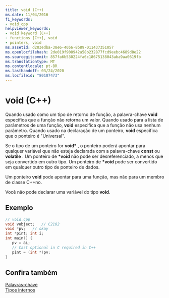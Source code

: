 ```yaml
---
title: void (C++)
ms.date: 11/04/2016
f1_keywords:
- void_cpp
helpviewer_keywords:
- void keyword [C++]
- functions [C++], void
- pointers, void
ms.assetid: d203edba-38e6-4056-8b89-011437351057
ms.openlocfilehash: 2de019f908942a58b232877fcd9eebc4689d8e22
ms.sourcegitcommit: 857fa6b530224fa6c18675138043aba9aa0619fb
ms.translationtype: MT
ms.contentlocale: pt-BR
ms.lasthandoff: 03/24/2020
ms.locfileid: "80187473"
---
```

# <a name="void-c"></a>void (C++)

Quando usado como um tipo de retorno de função, a palavra-chave **void** especifica que a função não retorna um valor. Quando usado para a lista de parâmetros de uma função, **void** especifica que a função não usa nenhum parâmetro. Quando usado na declaração de um ponteiro, **void** especifica que o ponteiro é "Universal".

Se o tipo de um ponteiro for **void\*** , o ponteiro poderá apontar para qualquer variável que não esteja declarada com a palavra-chave **const** ou **volatile** . Um ponteiro de **\*void** não pode ser desreferenciado, a menos que seja convertido em outro tipo. Um ponteiro de **\*void** pode ser convertido em qualquer outro tipo de ponteiro de dados.

Um ponteiro **void** pode apontar para uma função, mas não para um membro de classe C++no.

Você não pode declarar uma variável do tipo **void**.

## <a name="example"></a>Exemplo

```cpp
// void.cpp
void vobject;   // C2182
void *pv;   // okay
int *pint; int i;
int main() {
   pv = &i;
   // Cast optional in C required in C++
   pint = (int *)pv;
}
```

## <a name="see-also"></a>Confira também

[Palavras-chave](../cpp/keywords-cpp.md)<br/>
[Tipos internos](../cpp/fundamental-types-cpp.md)
